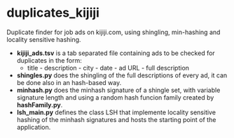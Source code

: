 # duplicates_kijiji
Duplicate finder for job ads on kijiji.com, using shingling, min-hashing and locality sensitive hashing.
- **kijiji_ads.tsv** is a tab separated file containing ads to be checked for duplicates in the form:
  - title - description - city - date - ad URL - full description
- **shingles.py** does the shingling of the full descriptions of every ad, it can be done also in an hash-based way.
- **minhash.py** does the minhash signature of a shingle set, with variable signature length and using a random
  hash funcion family created by **hashFamily.py**.
- **lsh_main.py** defines the class LSH that implemente locality sensitive hashing of the minhash signatures and hosts the starting point of the application.
